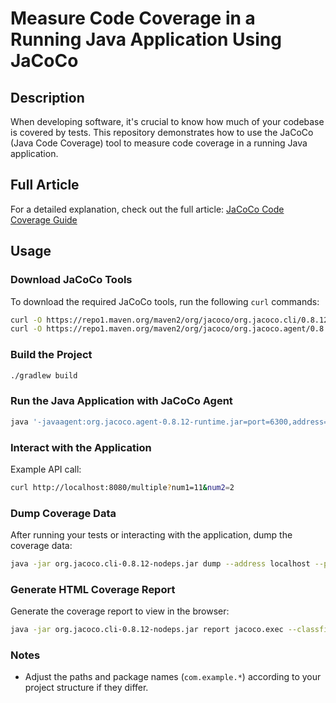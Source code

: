 
# Measure Code Coverage in a Running Java Application Using JaCoCo

## Description

When developing software, it's crucial to know how much of your codebase is covered by tests. This repository demonstrates how to use the JaCoCo (Java Code Coverage) tool to measure code coverage in a running Java application.

## Full Article

For a detailed explanation, check out the full article: [JaCoCo Code Coverage Guide](https://dev.to/arturmkr/how-to-measure-code-coverage-in-a-running-java-application-using-jacoco-5b13)

## Usage

### Download JaCoCo Tools

To download the required JaCoCo tools, run the following `curl` commands:

```bash
curl -O https://repo1.maven.org/maven2/org/jacoco/org.jacoco.cli/0.8.12/org.jacoco.cli-0.8.12-nodeps.jar
curl -O https://repo1.maven.org/maven2/org/jacoco/org.jacoco.agent/0.8.12/org.jacoco.agent-0.8.12-runtime.jar
```

### Build the Project

```bash
./gradlew build
```

### Run the Java Application with JaCoCo Agent

```bash
java '-javaagent:org.jacoco.agent-0.8.12-runtime.jar=port=6300,address=0.0.0.0,destfile=jacoco.exec,includes=com.example.*,append=true,output=tcpserver' -jar build/libs/demo_api_server-0.0.1-SNAPSHOT.jar
```

### Interact with the Application

Example API call:

```bash
curl http://localhost:8080/multiple?num1=11&num2=2
```

### Dump Coverage Data

After running your tests or interacting with the application, dump the coverage data:

```bash
java -jar org.jacoco.cli-0.8.12-nodeps.jar dump --address localhost --port 6300 --destfile jacoco.exec --reset
```

### Generate HTML Coverage Report

Generate the coverage report to view in the browser:

```bash
java -jar org.jacoco.cli-0.8.12-nodeps.jar report jacoco.exec --classfiles build/classes/java/main --sourcefiles src/main/java --html coverage_report
```

### Notes
- Adjust the paths and package names (`com.example.*`) according to your project structure if they differ.
